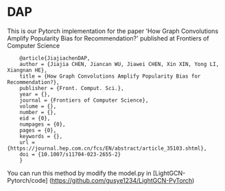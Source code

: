 # DAP

This is our Pytorch implementation for the paper 'How Graph Convolutions Amplify Popularity Bias for Recommendation?' 
published at Frontiers of Computer Science
      
        @article{JiajiachenDAP,
        author = {Jiajia CHEN, Jiancan WU, Jiawei CHEN, Xin XIN, Yong LI, Xiangnan HE},
        title = {How Graph Convolutions Amplify Popularity Bias for Recommendation?},
        publisher = {Front. Comput. Sci.},
        year = {},
        journal = {Frontiers of Computer Science},
        volume = {},
        number = {},
        eid = {0},
        numpages = {0},
        pages = {0},
        keywords = {},
        url = {https://journal.hep.com.cn/fcs/EN/abstract/article_35103.shtml},
        doi = {10.1007/s11704-023-2655-2}
        }    

You can run this method by modify the model.py in [LightGCN-Pytorch/code] (https://github.com/gusye1234/LightGCN-PyTorch)


